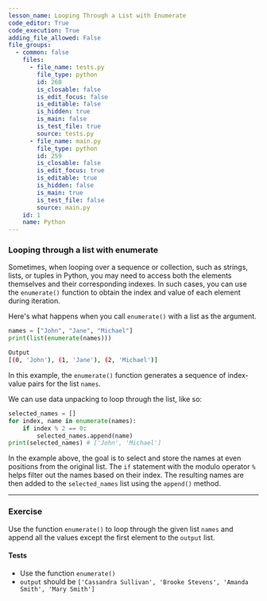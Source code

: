 ```yaml
---
lesson_name: Looping Through a List with Enumerate
code_editor: True
code_execution: True
adding_file_allowed: False
file_groups:
  - common: false
    files:
      - file_name: tests.py
        file_type: python
        id: 260
        is_closable: false
        is_edit_focus: false
        is_editable: false
        is_hidden: true
        is_main: false
        is_test_file: true
        source: tests.py
      - file_name: main.py
        file_type: python
        id: 259
        is_closable: false
        is_edit_focus: true
        is_editable: true
        is_hidden: false
        is_main: true
        is_test_file: false
        source: main.py
    id: 1
    name: Python
---
```


### Looping through a list with enumerate

Sometimes, when looping over a sequence or collection, such as strings, lists, or tuples in Python, you may need to access both the elements themselves and their corresponding indexes. In such cases, you can use the `enumerate()` function to obtain the index and value of each element during iteration.

Here's what happens when you call `enumerate()` with a list as the argument.

```python
names = ["John", "Jane", "Michael"]
print(list(enumerate(names)))
```

```bash
Output
[(0, 'John'), (1, 'Jane'), (2, 'Michael')]
```

In this example, the `enumerate()` function generates a sequence of index-value pairs for the list `names`.

We can use data unpacking to loop through the list, like so:

```python
selected_names = []
for index, name in enumerate(names):
    if index % 2 == 0:
        selected_names.append(name)
print(selected_names) # ['John', 'Michael']
```

In the example above, the goal is to select and store the names at even positions from the original list. The `if` statement with the modulo operator `%` helps filter out the names based on their index. The resulting names are then added to the `selected_names` list using the `append()` method.

---

### Exercise

Use the function `enumerate()` to loop through the given list `names` and append all the values except the first element to the `output` list.

#### Tests

<ul>
<li id="test-1">Use the function <code>enumerate()</code></li>
<li id="test-2"><code>output</code> should be <code>['Cassandra Sullivan', 'Brooke Stevens', 'Amanda Smith', 'Mary Smith']</code></li>
</ul>
